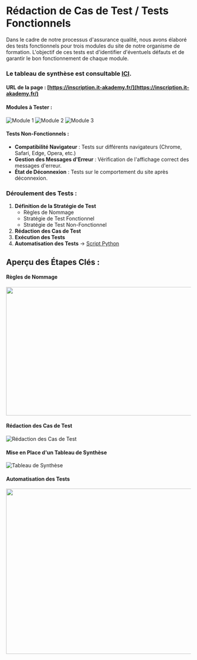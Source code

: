 # Rédaction de Cas de Test / Tests Fonctionnels

Dans le cadre de notre processus d'assurance qualité, nous avons élaboré des tests fonctionnels pour trois modules du site de notre organisme de formation. L'objectif de ces tests est d'identifier d'éventuels défauts et de garantir le bon fonctionnement de chaque module.

### Le tableau de synthèse est consultable [ICI](https://docs.google.com/spreadsheets/d/1Jrd9wfgYacOR8oP4kxeDFXGI0FDILyfVdYa4s2JK7Ac/edit?gid=0#gid=0).

#### URL de la page : [https://inscription.it-akademy.fr/](https://inscription.it-akademy.fr/)

#### **Modules à Tester :**
![Module 1](img/crea.png) ![Module 2](img/cone.png) ![Module 3](img/mdp.png)

#### **Tests Non-Fonctionnels :**
- **Compatibilité Navigateur** : Tests sur différents navigateurs (Chrome, Safari, Edge, Opera, etc.)
- **Gestion des Messages d'Erreur** : Vérification de l'affichage correct des messages d'erreur.
- **État de Déconnexion** : Tests sur le comportement du site après déconnexion.

### Déroulement des Tests :
1. **Définition de la Stratégie de Test**
   - Règles de Nommage
   - Stratégie de Test Fonctionnel
   - Stratégie de Test Non-Fonctionnel
2. **Rédaction des Cas de Test**
3. **Exécution des Tests**
4. **Automatisation des Tests** → [Script Python](script/test_connexion.py)

## Aperçu des Étapes Clés :

#### Règles de Nommage
<img src="img/nom.png" width="700" height="350" />

#### Rédaction des Cas de Test 
![Rédaction des Cas de Test](https://github.com/user-attachments/assets/dd2e1ed3-bfe9-48df-b92c-014a3905da41)

#### Mise en Place d'un Tableau de Synthèse 
![Tableau de Synthèse](https://github.com/user-attachments/assets/286ec0ab-daa3-4c73-bc26-d39ba7ab614a)

#### Automatisation des Tests 
<img src="img/auto.gif" width="900" height="450" />
